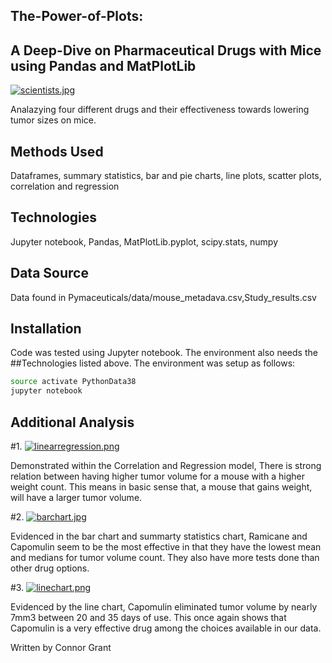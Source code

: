 ## The-Power-of-Plots:
## A Deep-Dive on Pharmaceutical Drugs with Mice using Pandas and MatPlotLib

[![scientists.jpg](https://i.postimg.cc/rww5rs5b/scientists.jpg)](https://postimg.cc/nCNs8HRY)

Analazying four different drugs and their effectiveness towards lowering tumor sizes on mice.

## Methods Used  

Dataframes, summary statistics, bar and pie charts, line plots, scatter plots, correlation and regression


## Technologies

Jupyter notebook, Pandas, MatPlotLib.pyplot, scipy.stats, numpy


## Data Source

Data found in Pymaceuticals/data/mouse_metadava.csv,Study_results.csv

## Installation

Code was tested using Jupyter notebook.  The environment also needs the ##Technologies listed above. The environment was setup as follows:

```bash
source activate PythonData38
jupyter notebook
```

## Additional Analysis

#1.
[![linearregression.png](https://i.postimg.cc/W1xt1180/linearregression.png)](https://postimg.cc/9DtcxVvf)


Demonstrated within the Correlation and Regression model, There is strong relation between having higher tumor volume for a mouse with a higher weight count. This means in basic sense that, a mouse that gains weight, will have a larger tumor volume.

#2. 
[![barchart.jpg](https://i.postimg.cc/q7fMdZBL/barchart.jpg)](https://postimg.cc/Hr2Cwzyc)


Evidenced in the bar chart and summarty statistics chart, Ramicane and Capomulin seem to be the most effective in that they have the lowest mean and medians for tumor volume count. They also have more tests done than other drug options.

#3. 
[![linechart.png](https://i.postimg.cc/HxzpXYwZ/linechart.png)](https://postimg.cc/Fdf5QQn3)


Evidenced by the line chart, Capomulin eliminated tumor volume by nearly 7mm3 between 20 and 35 days of use. This once again shows that Capomulin is a very effective drug among the choices available in our data.




Written by Connor Grant

